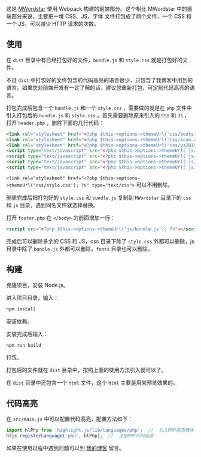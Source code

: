 这是 [MWordstar](https://github.com/changbin1997/MWordStar) 使用 Webpack 构建的前端部分。这个相比 MWordstar 中的前端部分来说，主要把一堆 CSS、JS、字体 文件打包成了两个文件，一个 CSS 和 一个 JS，可以减少 HTTP 请求的次数。

## 使用

在 `dist` 目录中有已经打包好的文件，`bundle.js` 和 `style.css` 就是打包好的文件。

不过 `dist` 中打包好的文件包含的代码高亮的语言很少，只包含了我博客中用到的语言。如果您对前端开发有一定了解的话，建议您重新打包，可定制代码高亮的语言。

打包完成后包含一个 `bundle.js` 和一个 `style.css` ，需要做的就是在 `php` 文件中引入打包后的 `bundle.js` 和 `style.css` 。首先需要删除原来引入的 `CSS` 和 `JS` ，打开 `header.php` ，删除下面的几行代码：

```html
<link rel="stylesheet" href="<?php $this->options->themeUrl('css/bootstrap.min.css'); ?>" type="text/css">
<link rel="stylesheet" href="<?php $this->options->themeUrl('css/icon.css'); ?>" type="text/css">
<link rel="stylesheet" href="<?php $this->options->themeUrl('css/vs2015.css'); ?>" type="text/css">
<script type="text/javascript" src="<?php $this->options->themeUrl('js/jquery-3.4.1.min.js'); ?>"></script>
<script type="text/javascript" src="<?php $this->options->themeUrl('js/bootstrap.min.js'); ?>"></script>
<script type="text/javascript" src="<?php $this->options->themeUrl('js/highlight.pack.js'); ?>"></script>
<script type="text/javascript" src="<?php $this->options->themeUrl('js/app.js'); ?>"></script>
``` 

`<link rel="stylesheet" href="<?php $this->options->themeUrl('css/style.css'); ?>" type="text/css">` 可以不用删除。

删除完成后把打包好的 `style.css` 和 `bundle.js` 复制到 `MWordstar` 目录下的 `css` 和 `js` 目录，遇到同名文件就选择替换。

打开 `footer.php` 在 `</body>` 的前面增加一行：

```html
<script src="<?php $this->options->themeUrl('js/bundle.js'); ?>"></script>
```

完成后可以删除多余的 CSS 和 JS，css 目录下除了 `style.css` 外都可以删除，js 目录中除了 `bundle.js` 外都可以删除，`fonts` 目录也可以删除。

## 构建

克隆项目，安装 Node.js。

进入项目目录，输入：

```powershell
npm install
```

安装依赖。

安装完成后输入：

```powershell
npm run build
```

打包。

打包后的文件就在 `dist` 目录中，按照上面的使用方法引入就可以了。

在 `dist` 目录中还包含一个 `html` 文件，这个 `html` 主要是用来预览效果的。

## 代码高亮

在 `src/main.js` 中可以配置代码高亮，配置方法如下：

```javascript
import hlPhp from 'highlight.js/lib/languages/php';  //  引入PHP高亮模块
hljs.registerLanguage('php', hlPhp);  //  注册PHP代码高亮
```

如果在使用过程中遇到问题可以到 [我的博客](https://www.misterma.com) 留言。